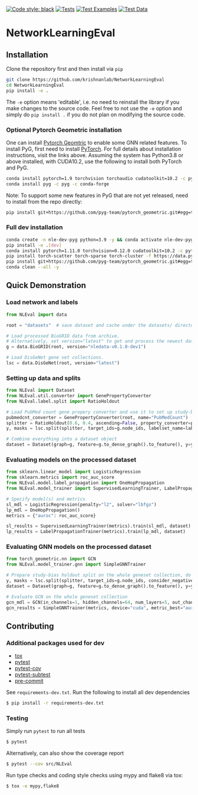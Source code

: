 [![Code style: black](https://img.shields.io/badge/code%20style-black-000000.svg)](https://github.com/psf/black)
[![Tests](https://github.com/krishnanlab/NetworkLearningEval/actions/workflows/tests.yml/badge.svg)](https://github.com/krishnanlab/NetworkLearningEval/actions/workflows/tests.yml)
[![Test Examples](https://github.com/krishnanlab/NetworkLearningEval/actions/workflows/examples.yml/badge.svg)](https://github.com/krishnanlab/NetworkLearningEval/actions/workflows/examples.yml)
[![Test Data](https://github.com/krishnanlab/NetworkLearningEval/actions/workflows/test_data.yml/badge.svg)](https://github.com/krishnanlab/NetworkLearningEval/actions/workflows/test_data.yml)

# NetworkLearningEval

## Installation

Clone the repository first and then install via ``pip``

```bash
git clone https://github.com/krishnanlab/NetworkLearningEval
cd NetworkLearningEval
pip install -e .
```

The ``-e`` option means 'editable', i.e. no need to reinstall the library if you make changes to the source code.
Feel free to not use the ``-e`` option and simply do ``pip install .`` if you do not plan on modifying the source code.

### Optional Pytorch Geometric installation

One can install [Pytorch Geomtric](https://github.com/pyg-team/pytorch_geometric) to enable some GNN related features.
To install PyG, first need to install [PyTorch](https://pytorch.org).
For full details about installation instructions, visit the links above.
Assuming the system has Python3.8 or above installed, with CUDA10.2, use the following to install both PyTorch and PyG.

```bash
conda install pytorch=1.9 torchvision torchaudio cudatoolkit=10.2 -c pytorch
conda install pyg -c pyg -c conda-forge
```

Note: To support some new features in PyG that are not yet released, need to install from the repo directly:
```bash
pip install git+https://github.com/pyg-team/pytorch_geometric.git#egg=torch-geometric[full]
```

### Full dev installation

```bash
conda create -n nle-dev-pyg python=3.9 -y && conda activate nle-dev-pyg
pip install -e .[dev]
conda install pytorch=1.11.0 torchvision=0.12.0 cudatoolkit=10.2 -c pytorch -y
pip install torch-scatter torch-sparse torch-cluster -f https://data.pyg.org/whl/torch-1.11.0+cu102.html
pip install git+https://github.com/pyg-team/pytorch_geometric.git#egg=torch-geometric[full]
conda clean --all -y
```

## Quick Demonstration

### Load network and labels

```python
from NLEval import data

root = "datasets"  # save dataset and cache under the datasets/ directory

# Load processed BioGRID data from archive.
# Alternatively, set version="latest" to get and process the newest data from scratch.
g = data.BioGRID(root, version="nledata-v0.1.0-dev1")

# Load DisGeNet gene set collections.
lsc = data.DisGeNet(root, version="latest")
```

### Setting up data and splits

```python
from NLEval import Dataset
from NLEval.util.converter import GenePropertyConverter
from NLEval.label.split import RatioHoldout

# Load PubMed count gene propery converter and use it to set up study-bias holdout split
pubmedcnt_converter = GenePropertyConverter(root, name="PubMedCount")
splitter = RatioHoldout(0.6, 0.4, ascending=False, property_converter=pubmedcnt_converter)
y, masks = lsc.split(splitter, target_ids=g.node_ids, labelset_name=label_id, consider_negative=True)

# Combine everything into a dataset object
dataset = Dataset(graph=g, feature=g.to_dense_graph().to_feature(), y=y, masks=masks)
```

### Evaluating models on the processed dataset

```python
from sklearn.linear_model import LogisticRegression
from sklearn.metrics import roc_auc_score
from NLEval.model.label_propagation import OneHopPropagation
from NLEval.model_trainer import SupervisedLearningTrainer, LabelPropagationTrainer

# Specify model(s) and metrics
sl_mdl = LogisticRegression(penalty="l2", solver="lbfgs")
lp_mdl = OneHopPropagation()
metrics = {"auroc": roc_auc_score}

sl_results = SupervisedLearningTrainer(metrics).train(sl_mdl, dataset)
lp_results = LabelPropagationTrainer(metrics).train(lp_mdl, dataset)
```

### Evaluating GNN models on the processed dataset

```python
from torch_geometric.nn import GCN
from NLEval.model_trainer.gnn import SimpleGNNTrainer

# Prepare study-bias holdout split on the whole geneset collection, do not consider defined negatives
y, masks = lsc.split(splitter, target_ids=g.node_ids, consider_negative=False)
dataset = Dataset(graph=g, feature=g.to_dense_graph().to_feature(), y=y, masks=masks)

# Evaluate GCN on the whole geneset collection
gcn_mdl = GCN(in_channels=1, hidden_channels=64, num_layers=5, out_channels=n_tasks)
gcn_results = SimpleGNNTrainer(metrics, device="cuda", metric_best="auroc").train(mdl, dataset)
```

## Contributing

### Additional packages used for dev

* [tox](https://tox.wiki/en/latest/index.html)
* [pytest](https://docs.pytest.org/en/6.2.x/)
* [pytest-cov](https://pypi.org/project/pytest-cov/)
* [pytest-subtest](https://pypi.org/project/pytest-subtests/)
* [pre-commit](https://github.com/pre-commit/pre-commit)

See ``requirements-dev.txt``. Run the following to install all dev dependencies

```bash
$ pip install -r requirements-dev.txt
```

### Testing

Simply run ``pytest`` to run all tests

```bash
$ pytest
```

Alternatively, can also show the coverage report
```bash
$ pytest --cov src/NLEval
```

Run type checks and coding style checks using mypy and flake8 via tox:
```bash
$ tox -e mypy,flake8
```
